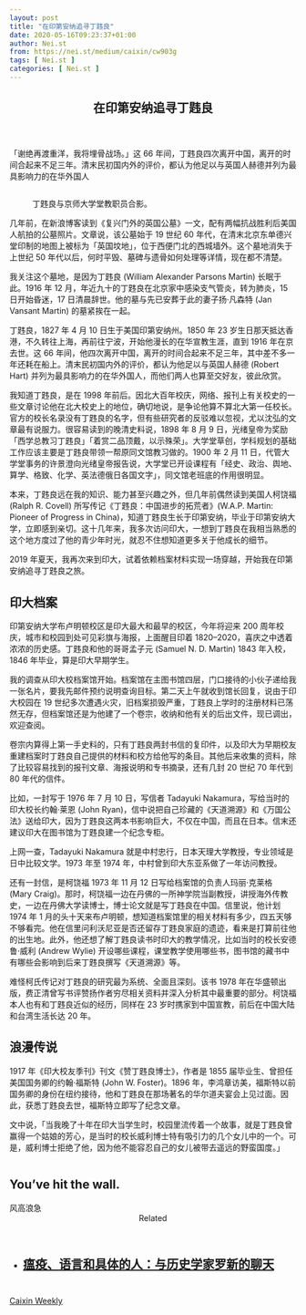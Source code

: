 ```yaml
---
layout: post
title: "在印第安纳追寻丁韪良"
date: 2020-05-16T09:23:37+01:00
author: Nei.st
from: https://nei.st/medium/caixin/cw903g
tags: [ Nei.st ]
categories: [ Nei.st ]
---
```


<article class="post-19801 post type-post status-publish format-standard hentry category-caixin" id="post-19801"> <header class="page-header medium Archives"><div class="page-header__image"></div><div class="page-header__content"><h1 class="page-title text-align-center">在印第安纳追寻丁韪良</h1></div> </header><div class="entry-content aesop-entry-content" id="post-19801-content"><link as="font" crossorigin="anonymous" href="//cdn.jsdelivr.net/gh/0nd1jyU39XQ/_/glyph/font-face/0uIzqoZjSuJfvSBnvgXTcApMtcVhMcpr.woff" rel="preload" type="font/woff"/><link as="font" crossorigin="anonymous" href="//cdn.jsdelivr.net/gh/0nd1jyU39XQ/_/glyph/font-face/1sTnSLZWDKucPX6SAk.woff" rel="preload" type="font/woff"/><p class="blog-post__description">「谢绝再渡重洋，我将埋骨战场。」这 66 年间，丁韪良四次离开中国，离开的时间合起来不足三年。清末民初国内外的评价，都认为他足以与英国人赫德并列为最具影响力的在华外国人</p><span id="more-19801"></span><div class="container img"><div class="aspectRatioPlaceholder"><div class="progressiveMedia" data-height="533" data-width="800"> <img alt="" class="progressiveMedia-image" data-src="https://cdn.jsdelivr.net/gh/0nd1jyU39XQ/_/img/1/1588385783405713.jpg" src="https://cdn.jsdelivr.net/gh/0nd1jyU39XQ/_/img/1/1588385783405713.jpg"/></div></div><div class="aesop-image-component"> <figure class="aesop-image-component-image aesop-component-align-center aesop-image-component-caption-left"> <figcaption class="aesop-image-component-caption"><p class="aesop-cap-description">丁韪良与京师大学堂教职员合影。</p> </figcaption> </figure></div></div><p>几年前，在新浪博客读到《复兴门外的英国公墓》一文，配有两幅抗战胜利后美国人航拍的公墓照片。文章说，该公墓始于 19 世纪 60 年代，在清末北京东单德兴堂印制的地图上被标为「英国坟地」，位于西便门北的西城墙外。这个墓地消失于上世纪 50 年代以后，何时平毁、墓碑与遗骨如何处理等详情，现在都不清楚。</p><p>我关注这个墓地，是因为丁韪良 (William Alexander Parsons Martin) 长眠于此。1916 年 12 月，年近九十的丁韪良在北京家中感染支气管炎，转为肺炎，15 日开始昏迷，17 日清晨辞世。他的墓与先已安葬于此的妻子扬·凡森特 (Jan Vansant Martin) 的墓紧挨在一起。</p><p>丁韪良，1827 年 4 月 10 日生于美国印第安纳州。1850 年 23 岁生日那天抵达香港，不久转往上海，再前往宁波，开始他漫长的在华宣教生涯，直到 1916 年在京去世。这 66 年间，他四次离开中国，离开的时间合起来不足三年，其中差不多一年还耗在船上。清末民初国内外的评价，都认为他足以与英国人赫德 (Robert Hart) 并列为最具影响力的在华外国人，而他们两人也算至交好友，彼此欣赏。</p><p>我知道丁韪良，是在 1998 年前后。因北大百年校庆，网络、报刊上有关校史的一些文章讨论他在北大校史上的地位，确切地说，是争论他算不算北大第一任校长。官方的校长名录没有丁韪良的名字，但有些研究者的反驳难以忽视，尤以沈弘的文章最有说服力。很容易读到的晚清史料说，1898 年 8 月 9 日，光绪皇帝为奖励「西学总教习丁韪良」「着赏二品顶戴，以示殊荣」。大学堂草创，学科规划的基础工作应该主要是丁韪良带领一帮原同文馆教习做的。1900 年 2 月 11 日，代管大学堂事务的许景澄向光绪皇帝报告说，大学堂已开设课程有「经史、政治、舆地、算学、格致、化学、英法德俄日各国文字」，同文馆老班底的作用很明显。</p><p>本来，丁韪良远在我的知识、能力甚至兴趣之外，但几年前偶然读到美国人柯饶福 (Ralph R. Covell) 所写传记《丁韪良：中国进步的拓荒者》(W.A.P. Martin: Pioneer of Progress in China)，知道丁韪良生长于印第安纳，毕业于印第安纳大学，立即感到亲切。这十几年来，我多次访问印大，一想到丁韪良在我相当熟悉的这个地方度过了他的青少年时光，就忍不住想知道更多关于他成长的细节。</p><div class="code-block code-block-1" style="margin: 8px 0; clear: both;"><div class="container ads_KbHEVhh8Rw"><div class="card card--blog post-sidebar"><div class="card-body"><div class="logo_ngcontent-kty-0"> </div><div class="iframe-blocker U6XAMK63Vh00WqvF2BacIQ"><div class="background-h60B"> </div><div class="WumZiPCS4MeMw4pxQ"> </div></div></div><div class="card-footer"><div class="card-footer-wrapper" layout="row bottom-left"></div></div></div></div></div><p>2019 年夏天，我再次来到印大，试着依赖档案材料实现一场穿越，开始我在印第安纳追寻丁韪良之旅。</p><h2>印大档案</h2><p>印第安纳大学布卢明顿校区是印大最大和最早的校区，今年将迎来 200 周年校庆，城市和校园到处可见彩旗与海报，上面醒目印着 1820–2020，喜庆之中透着浓浓的历史感。丁韪良和他的哥哥孟子元 (Samuel N. D. Martin) 1843 年入校，1846 年毕业，算是印大早期学生。</p><p>我的调查从印大校档案馆开始。档案馆在主图书馆四层，门口接待的小伙子递给我一张名片，要我先邮件预约说明查询目标。第二天上午就收到馆长回复，说由于印大校园在 19 世纪多次遭遇火灾，旧档案损毁严重，丁韪良上学时的注册材料已荡然无存，但档案馆还是为他建了一个卷宗，收纳和他有关的后出文件，现已调出，欢迎查阅。</p><p>卷宗内算得上第一手史料的，只有丁韪良两封书信的复印件，以及印大为早期校友重建档案时丁韪良自己提供的材料和校方给他写的条目。其他后来收集的资料，除了比较容易找到的报刊文章、海报说明和专书摘录，还有几封 20 世纪 70 年代到 80 年代的信件。</p><p>比如，一封写于 1976 年 7 月 10 日，写信者 Tadayuki Nakamura，写给当时的印大校长约翰·莱恩 (John Ryan)，信中说把自己珍藏的《天道溯源》和《万国公法》送给印大，因为丁韪良这两本书影响巨大，不仅在中国，而且在日本。信末还建议印大在图书馆为丁韪良建一个纪念专柜。</p><p>上网一查，Tadayuki Nakamura 就是中村忠行，日本天理大学教授，专业领域是日中比较文学。1973 年至 1974 年，中村曾到印大东亚系做了一年访问教授。</p><div class="code-block code-block-1" style="margin: 8px 0; clear: both;"><div class="container ads_KbHEVhh8Rw"><div class="card card--blog post-sidebar"><div class="card-body"><div class="logo_ngcontent-kty-0"> </div><div class="iframe-blocker U6XAMK63Vh00WqvF2BacIQ"><div class="background-h60B"> </div><div class="WumZiPCS4MeMw4pxQ"> </div></div></div><div class="card-footer"><div class="card-footer-wrapper" layout="row bottom-left"></div></div></div></div></div><p>还有一封信，是柯饶福 1973 年 11 月 12 日写给档案馆的负责人玛丽·克莱格 (Mary Craig)。那时，柯饶福一边在丹佛的一所神学院当副教授，讲授海外传教史，一边在丹佛大学读博士，博士论文就是写丁韪良在中国。信里说，他计划 1974 年 1 月的头十天来布卢明顿，想知道档案馆里的相关材料有多少，四五天够不够看完。他在信里问利沃尼亚是否还留存丁韪良家庭的遗迹，看来是打算前往他的出生地。此外，他还想了解丁韪良读书时印大的教学情况，比如当时的校长安德鲁·威利 (Andrew Wylie) 开设哪些课程，课堂教学使用哪些书，图书馆的藏书中有哪些会影响到后来丁韪良撰写《天道溯源》等。</p><p>难怪柯氏传记对丁韪良的研究最为系统、全面且深刻。该书 1978 年在华盛顿出版，费正清曾写书评赞扬作者穷尽相关资料并深入分析其中最重要的部分。柯饶福本人也有和丁韪良近似的经历，同样在 23 岁时携家到中国宣教，前后在中国大陆和台湾生活长达 20 年。</p><h2>浪漫传说</h2><p>1917 年《印大校友季刊》刊文《赞丁韪良博士》，作者是 1855 届毕业生、曾担任美国国务卿的约翰·福斯特 (John W. Foster)。1896 年，李鸿章访美，福斯特以前国务卿的身份在纽约接待，他和丁韪良在那场著名的华尔道夫宴会上见过面。因此，获悉丁韪良去世，福斯特立即写了纪念文章。</p><p>文中说，「当我晚了十年在印大当学生时，校园里流传着一个故事，就是丁韪良曾赢得一个姑娘的芳心，是当时的校长威利博士特有吸引力的几个女儿中的一个。可是，威利博士拒绝了他，因为他不能容忍自己的女儿被带去遥远的野蛮国度。」</p><div class="aesop-content-comp-wrap aesop-content-comp-columns-1" id="aesop-content-component"><div class="container img gfw edge"><div class="BarrierFailsafe__fullBarrier___2bFWd"><div class="aspectRatioPlaceholder nykpaywall"><div class="progressiveMedia" data-height="880" data-width="1040"> <img alt="" class="progressiveMedia-image lazyload" data-src="https://cdn.jsdelivr.net/gh/0nd1jyU39XQ/_/img/1/full-desktop@2x.png" src="https://cdn.jsdelivr.net/gh/0nd1jyU39XQ/_/img/1/full-desktop@2x.png"/></div></div><h1 class="BarrierFailsafe__header___1VGQh">You’ve hit the wall.</h1><div class="BarrierFailsafe__body___2hQxl">风高浪急 <a class="wdAUwEkxSXQjBoQ" href="https://nei.st/medium/j2c6srlbezlceyrdintsxq" rel="noopener noreferrer nofollow" target="_blank"><span class="svgIcon svgIcon--questionMark svgIcon--19px"></span></a></div></div></div></div><section class="jsx-1092709871 collection"> <header class="jsx-1092709871 container"> <span class="jsx-65431776 text-icon text-right size-md spacing-xxtight weight-medium"> <span class="jsx-65431776 text"><span class="jsx-1092709871">Related</span></span></span> </header><ul class="jsx-1092709871 collection-list"><li class="jsx-1092709871"> <section class="jsx-2013367371 container"><div class="jsx-2013367371 content no-cover type-collection"><div class="jsx-2013367371 left"> <a class="jsx-2013367371" href="https://nei.st/medium/surplusvalue-luoxin-podcast"><h2 class="jsx-2996311878 sidebar">瘟疫、语言和具体的人：与历史学家罗新的聊天</h2></a></div></div> </section></li></ul> </section><div class="container qyoLgsBMfk2RyP6PZqEQUQ"><div class="TA9FsqtAclEQEnnC"><a class="q9pBoz6iftkg" href="https://nei.st/medium/caixin?source=cw903"><div class="ISq0AssRMiRdK46s31e1tA"><div class="VBC0sS11TRzyNj7ur4DqLQ"></div></div></a></div></div><div class="code-block code-block-2" style="margin: 8px 0; clear: both;"> <br/><div class="container ads_KbHEVhh8Rw"><div class="card card--blog post-sidebar"><div class="card-body"><div class="logo_ngcontent-kty-0"> </div><div class="iframe-blocker U6XAMK63Vh00WqvF2BacIQ"><div class="background-h60B"> </div><div class="WumZiPCS4MeMw4pxQ"> </div></div></div><div class="card-footer"><div class="card-footer-wrapper" layout="row bottom-left"></div></div></div></div></div></div> <footer class="entry-footer"><div class="categories icon-link"><a href="https://nei.st/category/medium/caixin" rel="category tag">Caixin Weekly</a></div> </footer></article>
